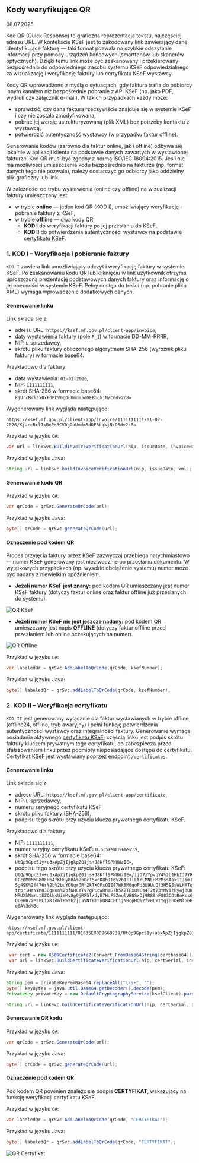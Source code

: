 ## Kody weryfikujące QR
08.07.2025

Kod QR (Quick Response) to graficzna reprezentacja tekstu, najczęściej adresu URL. W kontekście KSeF jest to zakodowany link zawierający dane identyfikujące fakturę — taki format pozwala na szybkie odczytanie informacji przy pomocy urządzeń końcowych (smartfonów lub skanerów optycznych). Dzięki temu link może być zeskanowany i przekierowany bezpośrednio do odpowiedniego zasobu systemu KSeF odpowiedzialnego za wizualizację i weryfikację faktury lub certyfikatu KSeF wystawcy.

Kody QR wprowadzono z myślą o sytuacjach, gdy faktura trafia do odbiorcy innym kanałem niż bezpośrednie pobranie z API KSeF (np. jako PDF, wydruk czy załącznik e-mail). W takich przypadkach każdy może:
- sprawdzić, czy dana faktura rzeczywiście znajduje się w systemie KSeF i czy nie została zmodyfikowana,
- pobrać jej wersję ustrukturyzowaną (plik XML) bez potrzeby kontaktu z wystawcą,
- potwierdzić autentyczność wystawcy (w przypadku faktur offline).

Generowanie kodów (zarówno dla faktur online, jak i offline) odbywa się lokalnie w aplikacji klienta na podstawie danych zawartych w wystawionej fakturze. Kod QR musi być zgodny z normą ISO/IEC 18004:2015. Jeśli nie ma możliwości umieszczenia kodu bezpośrednio na fakturze (np. format danych tego nie pozwala), należy dostarczyć go odbiorcy jako oddzielny plik graficzny lub link.

W zależności od trybu wystawienia (online czy offline) na wizualizacji faktury umieszczany jest:
- w trybie **online** — jeden kod QR (KOD I), umożliwiający weryfikację i pobranie faktury z KSeF,
- w trybie **offline** — dwa kody QR:
  - **KOD I** do weryfikacji faktury po jej przesłaniu do KSeF,
  - **KOD II** do potwierdzenia autentyczności wystawcy na podstawie [certyfikatu KSeF](\certyfikaty-KSeF.md).

### 1. KOD I – Weryfikacja i pobieranie faktury

```KOD I``` zawiera link umożliwiający odczyt i weryfikację faktury w systemie KSeF.
Po zeskanowaniu kodu QR lub kliknięciu w link użytkownik otrzyma uproszczoną prezentację podstawowych danych faktury oraz informację o jej obecności w systemie KSeF. Pełny dostęp do treści (np. pobranie pliku XML) wymaga wprowadzenie dodatkowych danych.

#### Generowanie linku
Link składa się z:
- adresu URL: `https://ksef.mf.gov.pl/client-app/invoice`,
- daty wystawienia faktury (pole `P_1`) w formacie DD-MM-RRRR,
- NIP-u sprzedawcy,
- skrótu pliku faktury obliczonego algorytmem SHA-256 (wyróżnik pliku faktury) w formacie base64.

Przykładowo dla faktury:
- data wystawienia: `01-02-2026`,
- NIP: `1111111111`,
- skrót SHA-256 w formacie base64: `KjUrcBrlJxBxPdRCV0gOuUmdm5dDEBbqkjN/C6dv2c8=`

Wygenerowany link wygląda następująco:
```
https://ksef.mf.gov.pl/client-app/invoice/1111111111/01-02-2026/KjUrcBrlJxBxPdRCV0gOuUmdm5dDEBbqkjN/C6dv2c8=
```

Przykład w języku ```C#```:
```csharp
var url = linkSvc.BuildInvoiceVerificationUrl(nip, issueDate, invoiceHash);
```

Przyklad w języku Java:
```java
String url = linkSvc.buildInvoiceVerificationUrl(nip, issueDate, xml);
```

#### Generowanie kodu QR
Przykład w języku ```C#```:
```csharp
var qrCode = qrSvc.GenerateQrCode(url);
```

Przyklad w języku Java:
```java
byte[] qrCode = qrSvc.generateQrCode(url);
```

#### Oznaczenie pod kodem QR
Proces przyjęcia faktury przez KSeF zazwyczaj przebiega natychmiastowo — numer KSeF generowany jest niezłwocznie po przesłaniu dokumentu. W wyjątkowych przypadkach (np. wysokie obciążenie systemu) numer może być nadany z niewielkim opóźnieniem.

- **Jeżeli numer KSeF jest znany:** pod kodem QR umieszczany jest numer KSeF faktury (dotyczy faktur online oraz faktur offline już przesłanych do systemu).

![QR KSeF](qr/qr-ksef.png)

- **Jeżeli numer KSeF nie jest jeszcze nadany:** pod kodem QR umieszczany jest napis **OFFLINE** (dotyczy faktur offline przed przesłaniem lub online oczekujących na numer).

![QR Offline](qr/qr-offline.png)

Przykład w języku ```C#```:
```csharp
var labeledQr = qrSvc.AddLabelToQrCode(qrCode, ksefNumber);
```

Przyklad w języku Java:
```java
byte[] labeledQr = qrSvc.addLabelToQrCode(qrCode, ksefNumber);
```

### 2. KOD II – Weryfikacja certyfikatu

```KOD II``` jest generowany wyłącznie dla faktur wystawianych w trybie offline (offline24, offline, tryb awaryjny) i pełni funkcję potwierdzenia autentyczności wystawcy oraz integralności faktury. Generowanie wymaga posiadania aktywnego [certyfikatu KSeF](\certyfikaty-KSeF.md); częścią linku jest podpis skrótu faktury kluczem prywatnym tego certyfikatu, co zabezpiecza przed sfałszowaniem linku przez podmioty nieposiadające dostępu do certyfikatu. Certyfikat KSeF jest wystawiany poprzez endpoint [`/certificates`](https://ksef-test.mf.gov.pl/docs/v2/index.html#tag/Certyfikaty/paths/~1api~1v2~1certificates~1enrollments/post).

#### Generowanie linku

Link składa się z:
- adresu URL: `https://ksef.mf.gov.pl/client-app/certificate`,
- NIP-u sprzedawcy,
- numeru seryjnego certyfikatu KSeF,
- skrótu pliku faktury (SHA-256),
- podpisu tego skrótu przy użyciu klucza prywatnego certyfikatu KSeF.

Przykładowo dla faktury:
- NIP: `1111111111`,
- numer seryjny certyfikatu KSeF: `01635E98D9669239`,
- skrót SHA-256 w formacie base64: `UtQp9Gpc51y+u3xApZjIjgkpZ01js+J8KflSPW8WzIE=`,
- podpisu tego skrótu przy użyciu klucza prywatnego certyfikatu KSeF: `UtQp9Gpc51y+u3xApZjIjgkpZ01js+J8KflSPW8WzIE=/ijD7zYpvqY4%2b1HbIJ7YR8Cc0M0M5G80FH64fKHHyRBA%2bOcT5xnK8hJT6%2b1F1lLtcLMNEHM2MssAaxi1JimISg49K%2f476r%2b%2buYDUqrGRr2kTXOPxOIE47Wk8M0qoPd3U9UuQf3H59SsWLHATqtrpr1HrNYMOJDgNun%2bfKHCYTv7gPLqwRnaG7b5X2TExusLs4T2t73YMVIrBy4j3QKNRUXhNmrLtEZQlNsUieMy8g9jRF5lxdyE7HqF5ZnulVEQSxQj9R89nF083CDtBnKcs6OLeWH72MsPL17KJd6lB%2b2jLaVNfBI5kD84CEC1jNHcpHQ%2fv8LYIYqj0hDeNl5GHq6A%3d%3d`

Wygenerowany link wygląda następująco:

```
https://ksef.mf.gov.pl/client-app/certificate/1111111111/01635E98D9669239/UtQp9Gpc51y+u3xApZjIjgkpZ01js+J8KflSPW8WzIE=/ijD7zYpvqY4%2b1HbIJ7YR8Cc0M0M5G80FH64fKHHyRBA%2bOcT5xnK8hJT6%2b1F1lLtcLMNEHM2MssAaxi1JimISg49K%2f476r%2b%2buYDUqrGRr2kTXOPxOIE47Wk8M0qoPd3U9UuQf3H59SsWLHATqtrpr1HrNYMOJDgNun%2bfKHCYTv7gPLqwRnaG7b5X2TExusLs4T2t73YMVIrBy4j3QKNRUXhNmrLtEZQlNsUieMy8g9jRF5lxdyE7HqF5ZnulVEQSxQj9R89nF083CDtBnKcs6OLeWH72MsPL17KJd6lB%2b2jLaVNfBI5kD84CEC1jNHcpHQ%2fv8LYIYqj0hDeNl5GHq6A%3d%3d
```

Przykład w języku ```C#```:
```csharp
 var cert = new X509Certificate2(Convert.FromBase64String(certbase64));
 var url = linkSvc.BuildCertificateVerificationUrl(nip, certSerial, invoiceHash, cert, privateKey);
```

Przykład w języku Java:
```java
String pem = privateKeyPemBase64.replaceAll("\\s+", "");
byte[] keyBytes = java.util.Base64.getDecoder().decode(pem);
PrivateKey privateKey = new DefaultCryptographyService(ksefClient).parsePrivateKeyFromPem(keyBytes);

String url = linkSvc.buildCertificateVerificationUrl(nip, certSerial, xml, privateKey);
```

#### Generowanie QR kodu
Przykład w języku ```C#```:
```csharp
var qrCode = qrSvc.GenerateQrCode(url);
```

Przykład w języku Java:
```java
byte[] qrCode = qrSvc.generateQrCode(url);
```

#### Oznaczenie pod kodem QR

Pod kodem QR powinien znaleźć się podpis **CERTYFIKAT**, wskazujący na funkcję weryfikacji certyfikatu KSeF.

Przykład w języku ```C#```:
```csharp
var labeledQr = qrSvc.AddLabelToQrCode(qrCode, "CERTYFIKAT");
```

Przykład w języku Java:
```java
byte[] labeledQr = qrSvc.addLabelToQrCode(qrCode, "CERTYFIKAT");
```

![QR  Certyfikat](qr/qr-cert.png)